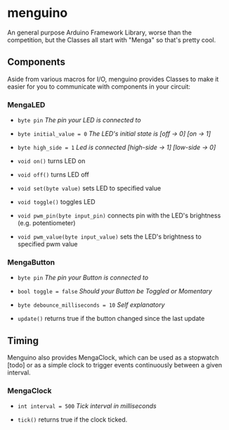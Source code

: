 # menguino
An general purpose Arduino Framework Library, worse than the competition,
but the Classes all start with "Menga" so that's pretty cool.

## Components
Aside from various macros for I/O, menguino provides Classes to make it easier
for you to communicate with components in your circuit:

### MengaLED
- `byte pin` _The pin your LED is connected to_
- `byte initial_value = 0` _The LED's initial state is [off -> 0] [on -> 1]_
- `byte high_side = 1` _Led is connected [high-side -> 1] [low-side -> 0]_


- `void on()` turns LED on
- `void off()` turns LED off 
- `void set(byte value)` sets LED to specified value
- `void toggle()` toggles LED
- `void pwm_pin(byte input_pin)` connects pin with the LED's brightness (e.g. potentiometer)
- `void pwm_value(byte input_value)` sets the LED's brightness to specified pwm value

### MengaButton
- `byte pin` _The pin your Button is connected to_
- `bool toggle = false` _Should your Button be Toggled or Momentary_
- `byte debounce_milliseconds = 10` _Self explanatory_


- `update()` returns true if the button changed since the last update

## Timing
Menguino also provides MengaClock, which can be used as a stopwatch [todo]
or as a simple clock to trigger events continuously between a given interval.

### MengaClock
- `int interval = 500` _Tick interval in milliseconds_


- `tick()` returns true if the clock ticked.
